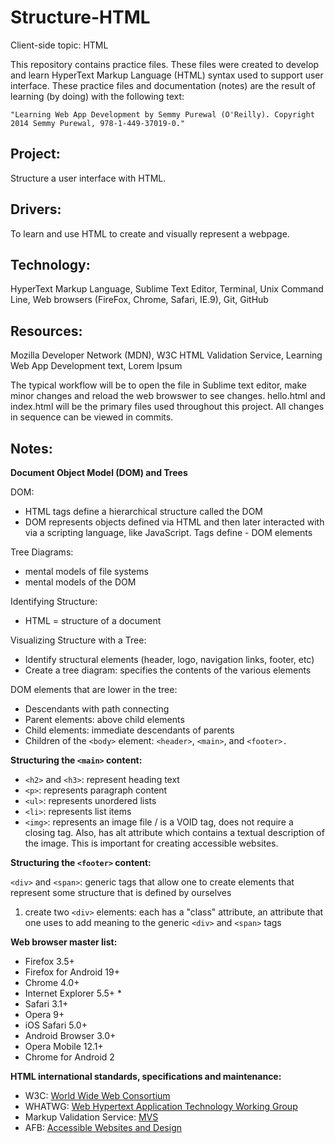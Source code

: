 # Structure-HTML
Client-side topic: HTML

This repository contains practice files.  These files were created to develop and learn HyperText Markup Language (HTML) syntax used to support user interface.  These practice files and documentation (notes) are the result of learning (by doing) with the following text:
```
"Learning Web App Development by Semmy Purewal (O'Reilly). Copyright 2014 Semmy Purewal, 978-1-449-37019-0."
```

## Project: 
Structure a user interface with HTML.

## Drivers: 
To learn and use HTML to create and visually represent a webpage.

## Technology:  
HyperText Markup Language, Sublime Text Editor, Terminal, Unix Command Line, Web browsers (FireFox, Chrome, Safari, IE.9), Git, GitHub  

## Resources: 
Mozilla Developer Network (MDN), W3C HTML Validation Service, Learning Web App Development text, Lorem Ipsum

The typical workflow will be to open the file in Sublime text editor, make minor changes and reload the web browswer to see changes.  hello.html and index.html will be the primary files used throughout this project.  All changes in sequence can be viewed in commits.

## Notes:

**Document Object Model (DOM) and Trees**

DOM:
- HTML tags define a hierarchical structure called the DOM
- DOM represents objects defined via HTML and then later interacted with via a scripting language, like JavaScript. Tags define - DOM elements

Tree Diagrams:
- mental models of file systems
- mental models of the DOM

Identifying Structure:
- HTML = structure of a document

Visualizing Structure with a Tree:
- Identify structural elements (header, logo, navigation links, footer, etc)
- Create a tree diagram: specifies the contents of the various elements

DOM elements that are lower in the tree: 
- Descendants with path connecting
- Parent elements: above child elements
- Child elements: immediate descendants of parents
- Children of the `<body>` element: `<header>`, `<main>`, and `<footer>.`

**Structuring the `<main>` content:**

* `<h2>` and `<h3>`: represent heading text
* `<p>`:  represents paragraph content
* `<ul>`: represents unordered lists
* `<li>`: represents list items
* `<img>`: represents an image file / is a VOID tag, does not require a closing tag. Also, has alt attribute which contains a textual description of the image. This is important for creating accessible websites.

**Structuring the `<footer>` content:**

`<div>` and `<span>`: generic tags that allow one to create elements that represent some structure that is defined by ourselves

1. create two `<div>` elements: each has a "class" attribute, an attribute that one uses to add meaning to the generic `<div>` and `<span>` tags
 


**Web browser master list:**
* Firefox 3.5+
* Firefox for Android 19+
* Chrome 4.0+
* Internet Explorer 5.5+ *
* Safari 3.1+
* Opera 9+
* iOS Safari 5.0+
* Android Browser 3.0+
* Opera Mobile 12.1+
* Chrome for Android 2

**HTML international standards, specifications and maintenance:**
* W3C: [World Wide Web Consortium](http://www.w3.org/)
* WHATWG: [Web Hypertext Application Technology Working Group](http://www.whatwg.org/)
* Markup Validation Service: [MVS](http://validator.w3.org/)
* AFB: [Accessible Websites and Design](http://www.afb.org/info/programs-and-services/technology-evaluation/creating-accessible-websites/123)
